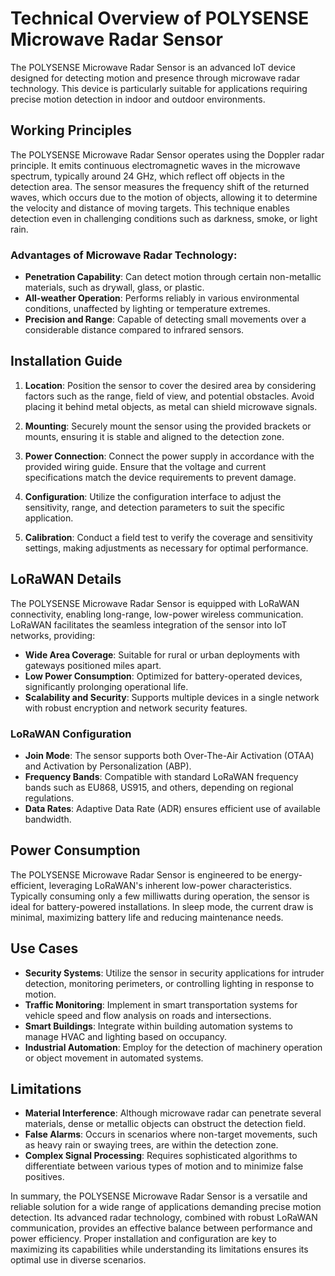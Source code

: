 # Technical Overview of POLYSENSE Microwave Radar Sensor

The POLYSENSE Microwave Radar Sensor is an advanced IoT device designed for detecting motion and presence through microwave radar technology. This device is particularly suitable for applications requiring precise motion detection in indoor and outdoor environments. 

## Working Principles

The POLYSENSE Microwave Radar Sensor operates using the Doppler radar principle. It emits continuous electromagnetic waves in the microwave spectrum, typically around 24 GHz, which reflect off objects in the detection area. The sensor measures the frequency shift of the returned waves, which occurs due to the motion of objects, allowing it to determine the velocity and distance of moving targets. This technique enables detection even in challenging conditions such as darkness, smoke, or light rain.

### Advantages of Microwave Radar Technology:
- **Penetration Capability**: Can detect motion through certain non-metallic materials, such as drywall, glass, or plastic.
- **All-weather Operation**: Performs reliably in various environmental conditions, unaffected by lighting or temperature extremes.
- **Precision and Range**: Capable of detecting small movements over a considerable distance compared to infrared sensors.

## Installation Guide

1. **Location**: Position the sensor to cover the desired area by considering factors such as the range, field of view, and potential obstacles. Avoid placing it behind metal objects, as metal can shield microwave signals.

2. **Mounting**: Securely mount the sensor using the provided brackets or mounts, ensuring it is stable and aligned to the detection zone.

3. **Power Connection**: Connect the power supply in accordance with the provided wiring guide. Ensure that the voltage and current specifications match the device requirements to prevent damage.

4. **Configuration**: Utilize the configuration interface to adjust the sensitivity, range, and detection parameters to suit the specific application.

5. **Calibration**: Conduct a field test to verify the coverage and sensitivity settings, making adjustments as necessary for optimal performance.

## LoRaWAN Details

The POLYSENSE Microwave Radar Sensor is equipped with LoRaWAN connectivity, enabling long-range, low-power wireless communication. LoRaWAN facilitates the seamless integration of the sensor into IoT networks, providing:

- **Wide Area Coverage**: Suitable for rural or urban deployments with gateways positioned miles apart.
- **Low Power Consumption**: Optimized for battery-operated devices, significantly prolonging operational life.
- **Scalability and Security**: Supports multiple devices in a single network with robust encryption and network security features.

### LoRaWAN Configuration
- **Join Mode**: The sensor supports both Over-The-Air Activation (OTAA) and Activation by Personalization (ABP).
- **Frequency Bands**: Compatible with standard LoRaWAN frequency bands such as EU868, US915, and others, depending on regional regulations.
- **Data Rates**: Adaptive Data Rate (ADR) ensures efficient use of available bandwidth.

## Power Consumption

The POLYSENSE Microwave Radar Sensor is engineered to be energy-efficient, leveraging LoRaWAN's inherent low-power characteristics. Typically consuming only a few milliwatts during operation, the sensor is ideal for battery-powered installations. In sleep mode, the current draw is minimal, maximizing battery life and reducing maintenance needs.

## Use Cases

- **Security Systems**: Utilize the sensor in security applications for intruder detection, monitoring perimeters, or controlling lighting in response to motion.
- **Traffic Monitoring**: Implement in smart transportation systems for vehicle speed and flow analysis on roads and intersections.
- **Smart Buildings**: Integrate within building automation systems to manage HVAC and lighting based on occupancy.
- **Industrial Automation**: Employ for the detection of machinery operation or object movement in automated systems.

## Limitations

- **Material Interference**: Although microwave radar can penetrate several materials, dense or metallic objects can obstruct the detection field.
- **False Alarms**: Occurs in scenarios where non-target movements, such as heavy rain or swaying trees, are within the detection zone.
- **Complex Signal Processing**: Requires sophisticated algorithms to differentiate between various types of motion and to minimize false positives.

In summary, the POLYSENSE Microwave Radar Sensor is a versatile and reliable solution for a wide range of applications demanding precise motion detection. Its advanced radar technology, combined with robust LoRaWAN communication, provides an effective balance between performance and power efficiency. Proper installation and configuration are key to maximizing its capabilities while understanding its limitations ensures its optimal use in diverse scenarios.
